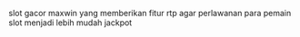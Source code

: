 slot gacor maxwin yang memberikan fitur rtp agar perlawanan para pemain slot menjadi lebih mudah jackpot
